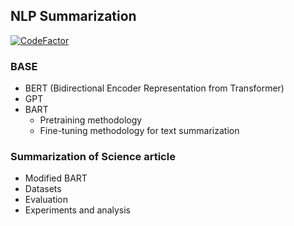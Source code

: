 ## NLP Summarization

[![CodeFactor](https://www.codefactor.io/repository/github/epsilon-deltta/nd-summarization/badge?s=15e2be539e816190d97125885d5548aba7933f80)](https://www.codefactor.io/repository/github/epsilon-deltta/nd-summarization)

### BASE

- BERT (Bidirectional Encoder Representation from Transformer)
- GPT 
- BART
    - Pretraining methodology
    - Fine-tuning methodology for text summarization

### Summarization of Science article

- Modified BART
- Datasets
- Evaluation 
- Experiments and analysis